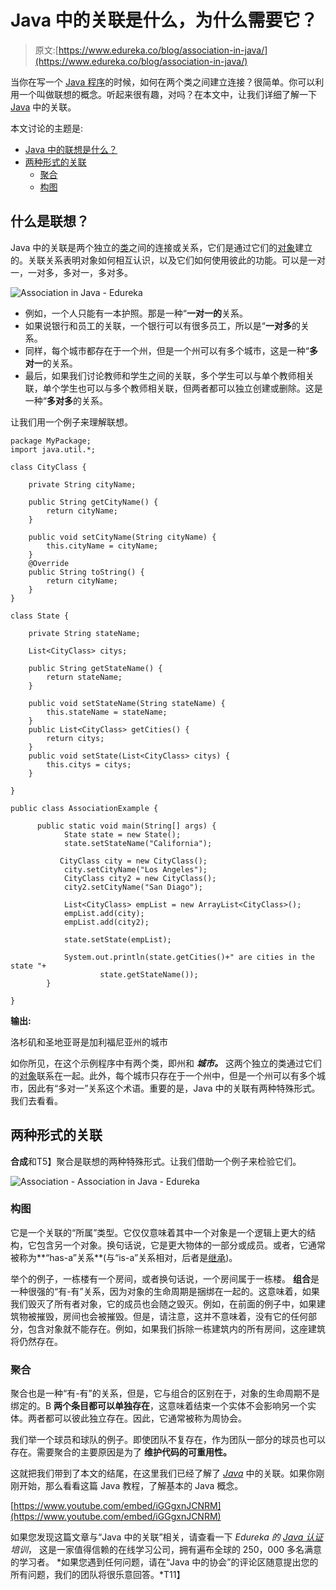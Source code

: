 # Java 中的关联是什么，为什么需要它？

> 原文:[https://www.edureka.co/blog/association-in-java/](https://www.edureka.co/blog/association-in-java/)

当你在写一个 [Java 程序](https://www.google.com/search?rlz=1C1CHBF_enIN825IN825&biw=1517&bih=772&ei=dWmlXcP5PI2lwgOr25dI&q=java+programs+edureka&oq=java+programs+edureka&gs_l=psy-ab.3..0.15863.160493..160585...1.2..0.282.6571.0j7j24......0....1..gws-wiz.......0i71j0i22i30j0i67j0i273j0i10.nYebdG6s7qw&ved=0ahUKEwiDiNPj053lAhWNknAKHavtBQkQ4dUDCAs&uact=5#)的时候，如何在两个类之间建立连接？很简单。你可以利用一个叫做联想的概念。听起来很有趣，对吗？在本文中，让我们详细了解一下 [Java](https://www.edureka.co/blog/what-is-java/) 中的关联。

本文讨论的主题是:

*   [Java 中的联想是什么？](#association)
*   [两种形式的关联](#forms)
    *   [聚合](#aggregation)
    *   [构图](#composition)

## **什么是联想？**

Java 中的关联是两个独立的[类](https://www.edureka.co/blog/java-objects-and-classes/)之间的连接或关系，它们是通过它们的[对象](https://www.edureka.co/blog/java-object/)建立的。关联关系表明对象如何相互认识，以及它们如何使用彼此的功能。可以是一对一，一对多，多对一，多对多。

![Association in Java - Edureka](../Images/dc65b6f16b0b835fedf1b570cf257081.png)

*   例如，一个人只能有一本护照。那是一种“**一对一的**关系。
*   如果说银行和员工的关联，一个银行可以有很多员工，所以是“**一对多**的关系。
*   同样，每个城市都存在于一个州，但是一个州可以有多个城市，这是一种“**多对一**的关系。
*   最后，如果我们讨论教师和学生之间的关联，多个学生可以与单个教师相关联，单个学生也可以与多个教师相关联，但两者都可以独立创建或删除。这是一种“**多对多**的关系。

让我们用一个例子来理解联想。

```
package MyPackage;
import java.util.*; 

class CityClass {

    private String cityName;

    public String getCityName() {
        return cityName;
    }

    public void setCityName(String cityName) {
        this.cityName = cityName;
    }
    @Override
    public String toString() {
        return cityName;
    }
}

class State {

    private String stateName;

    List<CityClass> citys;

    public String getStateName() {
        return stateName;
    }

    public void setStateName(String stateName) {
        this.stateName = stateName;
    }
    public List<CityClass> getCities() {
        return citys;
    }
    public void setState(List<CityClass> citys) {
        this.citys = citys;
    }

}

public class AssociationExample {

	  public static void main(String[] args) {
	        State state = new State();
	        state.setStateName("California");

	       CityClass city = new CityClass();
	        city.setCityName("Los Angeles");
	        CityClass city2 = new CityClass();
	        city2.setCityName("San Diago");

	        List<CityClass> empList = new ArrayList<CityClass>();
	        empList.add(city);
	        empList.add(city2);

	        state.setState(empList);

	        System.out.println(state.getCities()+" are cities in the state "+
	                state.getStateName());
	    }

}

```

**输出:**

洛杉矶和圣地亚哥是加利福尼亚州的城市

如你所见，在这个示例程序中有两个类，即州和 ***城市。*** 这两个独立的类通过它们的[对象](https://www.edureka.co/blog/java-object/#newkeyword)联系在一起。此外，每个城市只存在于一个州中，但是一个州可以有多个城市，因此有“多对一”关系这个术语。重要的是，Java 中的关联有两种特殊形式。我们去看看。

## **两种形式的关联**

**合成**和T5】聚合是联想的两种特殊形式。让我们借助一个例子来检验它们。

![Association - Association in Java - Edureka](../Images/015ceb8a56bbdee32d4320656dbd1503.png)

### **构图**

它是一个关联的“所属”类型。它仅仅意味着其中一个对象是一个逻辑上更大的结构，它包含另一个对象。换句话说，它是更大物体的一部分或成员。或者，它通常被称为**“has-a”关系**(与“is-a”关系相对，后者是[继承](https://www.edureka.co/blog/inheritance-in-java/))。

举个的例子，一栋楼有一个房间，或者换句话说，一个房间属于一栋楼。 **组合**是一种很强的“有-有”关系，因为对象的生命周期是捆绑在一起的。这意味着，如果我们毁灭了所有者对象，它的成员也会随之毁灭。例如，在前面的例子中，如果建筑物被摧毁，房间也会被摧毁。但是，请注意，这并不意味着，没有它的任何部分，包含对象就不能存在。例如，如果我们拆除一栋建筑内的所有房间，这座建筑将仍然存在。

### **聚合**

聚合也是一种“有-有”的关系，但是，它与组合的区别在于，对象的生命周期不是绑定的。B **两个条目都可以单独存在**，这意味着结束一个实体不会影响另一个实体。两者都可以彼此独立存在。因此，它通常被称为周协会。

我们举一个球员和球队的例子。即使团队不复存在，作为团队一部分的球员也可以存在。需要聚合的主要原因是为了 **维护代码的可重用性。**

这就把我们带到了本文的结尾，在这里我们已经了解了 [*Java*](https://www.edureka.co/blog/java-tutorial/) 中的关联。如果你刚刚开始，那么看看这篇 Java 教程，了解基本的 Java 概念。

[https://www.youtube.com/embed/iGGgxnJCNRM](https://www.youtube.com/embed/iGGgxnJCNRM)

如果您发现这篇文章与“Java 中的关联”相关，请查看一下  *Edureka 的 [Java 认证](https://www.edureka.co/java-j2ee-training-course)培训*，  这是一家值得信赖的在线学习公司，拥有遍布全球的 250，000 多名满意的学习者。 *如果您遇到任何问题，请在“Java 中的协会”的评论区随意提出您的所有问题，我们的团队将很乐意回答。*T11】